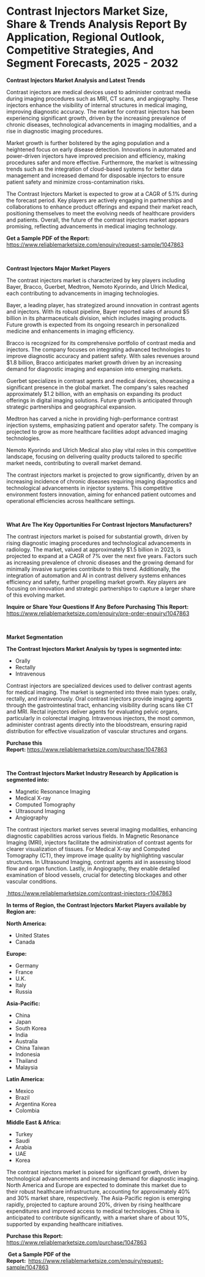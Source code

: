 <p><h1>Contrast Injectors Market Size, Share & Trends Analysis Report By Application, Regional Outlook, Competitive Strategies, And Segment Forecasts, 2025 - 2032</h1></p><p><strong>Contrast Injectors Market Analysis and Latest Trends</strong></p>
<p><p>Contrast injectors are medical devices used to administer contrast media during imaging procedures such as MRI, CT scans, and angiography. These injectors enhance the visibility of internal structures in medical imaging, improving diagnostic accuracy. The market for contrast injectors has been experiencing significant growth, driven by the increasing prevalence of chronic diseases, technological advancements in imaging modalities, and a rise in diagnostic imaging procedures.</p><p>Market growth is further bolstered by the aging population and a heightened focus on early disease detection. Innovations in automated and power-driven injectors have improved precision and efficiency, making procedures safer and more effective. Furthermore, the market is witnessing trends such as the integration of cloud-based systems for better data management and increased demand for disposable injectors to ensure patient safety and minimize cross-contamination risks.</p><p>The Contrast Injectors Market is expected to grow at a CAGR of 5.1% during the forecast period. Key players are actively engaging in partnerships and collaborations to enhance product offerings and expand their market reach, positioning themselves to meet the evolving needs of healthcare providers and patients. Overall, the future of the contrast injectors market appears promising, reflecting advancements in medical imaging technology.</p></p>
<p><strong>Get a Sample PDF of the Report:&nbsp;</strong> <a href="https://www.reliablemarketsize.com/enquiry/request-sample/1047863?utm_campaign=2468&utm_medium=2&utm_source=Github&utm_content=ia&utm_term=13042025&utm_id=contrast-injectors">https://www.reliablemarketsize.com/enquiry/request-sample/1047863</a></p>
<p>&nbsp;</p>
<p><strong>Contrast Injectors Major Market Players</strong></p>
<p><p>The contrast injectors market is characterized by key players including Bayer, Bracco, Guerbet, Medtron, Nemoto Kyorindo, and Ulrich Medical, each contributing to advancements in imaging technologies.</p><p>Bayer, a leading player, has strategized around innovation in contrast agents and injectors. With its robust pipeline, Bayer reported sales of around $5 billion in its pharmaceuticals division, which includes imaging products. Future growth is expected from its ongoing research in personalized medicine and enhancements in imaging efficiency.</p><p>Bracco is recognized for its comprehensive portfolio of contrast media and injectors. The company focuses on integrating advanced technologies to improve diagnostic accuracy and patient safety. With sales revenues around $1.8 billion, Bracco anticipates market growth driven by an increasing demand for diagnostic imaging and expansion into emerging markets.</p><p>Guerbet specializes in contrast agents and medical devices, showcasing a significant presence in the global market. The company's sales reached approximately $1.2 billion, with an emphasis on expanding its product offerings in digital imaging solutions. Future growth is anticipated through strategic partnerships and geographical expansion.</p><p>Medtron has carved a niche in providing high-performance contrast injection systems, emphasizing patient and operator safety. The company is projected to grow as more healthcare facilities adopt advanced imaging technologies.</p><p>Nemoto Kyorindo and Ulrich Medical also play vital roles in this competitive landscape, focusing on delivering quality products tailored to specific market needs, contributing to overall market demand.</p><p>The contrast injectors market is projected to grow significantly, driven by an increasing incidence of chronic diseases requiring imaging diagnostics and technological advancements in injector systems. This competitive environment fosters innovation, aiming for enhanced patient outcomes and operational efficiencies across healthcare settings.</p></p>
<p>&nbsp;</p>
<p><strong>What Are The Key Opportunities For Contrast Injectors Manufacturers?</strong></p>
<p><p>The contrast injectors market is poised for substantial growth, driven by rising diagnostic imaging procedures and technological advancements in radiology. The market, valued at approximately $1.5 billion in 2023, is projected to expand at a CAGR of 7% over the next five years. Factors such as increasing prevalence of chronic diseases and the growing demand for minimally invasive surgeries contribute to this trend. Additionally, the integration of automation and AI in contrast delivery systems enhances efficiency and safety, further propelling market growth. Key players are focusing on innovation and strategic partnerships to capture a larger share of this evolving market.</p></p>
<p><strong>Inquire or Share Your Questions If Any Before Purchasing This Report:</strong> <a href="https://www.reliablemarketsize.com/enquiry/pre-order-enquiry/1047863?utm_campaign=2468&utm_medium=2&utm_source=Github&utm_content=ia&utm_term=13042025&utm_id=contrast-injectors">https://www.reliablemarketsize.com/enquiry/pre-order-enquiry/1047863</a></p>
<p>&nbsp;</p>
<p><strong>Market Segmentation</strong></p>
<p><strong>The Contrast Injectors Market Analysis by types is segmented into:</strong></p>
<p><ul><li>Orally</li><li>Rectally</li><li>Intravenous</li></ul></p>
<p><p>Contrast injectors are specialized devices used to deliver contrast agents for medical imaging. The market is segmented into three main types: orally, rectally, and intravenously. Oral contrast injectors provide imaging agents through the gastrointestinal tract, enhancing visibility during scans like CT and MRI. Rectal injectors deliver agents for evaluating pelvic organs, particularly in colorectal imaging. Intravenous injectors, the most common, administer contrast agents directly into the bloodstream, ensuring rapid distribution for effective visualization of vascular structures and organs.</p></p>
<p><strong>Purchase this Report:&nbsp;</strong><a href="https://www.reliablemarketsize.com/purchase/1047863?utm_campaign=2468&utm_medium=2&utm_source=Github&utm_content=ia&utm_term=13042025&utm_id=contrast-injectors">https://www.reliablemarketsize.com/purchase/1047863</a></p>
<p>&nbsp;</p>
<p><strong>The Contrast Injectors Market Industry Research by Application is segmented into:</strong></p>
<p><ul><li>Magnetic Resonance Imaging</li><li>Medical X-ray</li><li>Computed Tomography</li><li>Ultrasound Imaging</li><li>Angiography</li></ul></p>
<p><p>The contrast injectors market serves several imaging modalities, enhancing diagnostic capabilities across various fields. In Magnetic Resonance Imaging (MRI), injectors facilitate the administration of contrast agents for clearer visualization of tissues. For Medical X-ray and Computed Tomography (CT), they improve image quality by highlighting vascular structures. In Ultrasound Imaging, contrast agents aid in assessing blood flow and organ function. Lastly, in Angiography, they enable detailed examination of blood vessels, crucial for detecting blockages and other vascular conditions.</p></p>
<p><a href="https://www.reliablemarketsize.com/contrast-injectors-r1047863?utm_campaign=2468&utm_medium=2&utm_source=Github&utm_content=ia&utm_term=13042025&utm_id=contrast-injectors">&nbsp;https://www.reliablemarketsize.com/contrast-injectors-r1047863</a></p>
<p><strong>In terms of Region, the Contrast Injectors Market Players available by Region are:</strong></p>
<p>
    <p> <strong> North America: </strong>
        <ul>
            <li>United States</li>
            <li>Canada</li>
        </ul>
        </p> 
    <p> <strong> Europe: </strong>
        <ul>
            <li>Germany</li>
            <li>France</li>
            <li>U.K.</li>
            <li>Italy</li>
            <li>Russia</li>
        </ul>
        </p> 
    <p> <strong> Asia-Pacific: </strong>
        <ul>
            <li>China</li>
            <li>Japan</li>
            <li>South Korea</li>
            <li>India</li>
            <li>Australia</li>
            <li>China Taiwan</li>
            <li>Indonesia</li>
            <li>Thailand</li>
            <li>Malaysia</li>
        </ul>
        </p> 
    <p> <strong> Latin America: </strong>
        <ul>
            <li>Mexico</li>
            <li>Brazil</li>
            <li>Argentina Korea</li>
            <li>Colombia</li>
        </ul>
        </p> 
    <p> <strong> Middle East & Africa: </strong>
        <ul>
            <li>Turkey</li>
            <li>Saudi</li>
            <li>Arabia</li>
            <li>UAE</li>
            <li>Korea</li>
        </ul>
    </p>
    </p>
<p><p>The contrast injectors market is poised for significant growth, driven by technological advancements and increasing demand for diagnostic imaging. North America and Europe are expected to dominate this market due to their robust healthcare infrastructure, accounting for approximately 40% and 30% market share, respectively. The Asia-Pacific region is emerging rapidly, projected to capture around 20%, driven by rising healthcare expenditures and improved access to medical technologies. China is anticipated to contribute significantly, with a market share of about 10%, supported by expanding healthcare initiatives.</p></p>
<p><strong>Purchase this Report: </strong><a href="https://www.reliablemarketsize.com/purchase/1047863?utm_campaign=2468&utm_medium=2&utm_source=Github&utm_content=ia&utm_term=13042025&utm_id=contrast-injectors">https://www.reliablemarketsize.com/purchase/1047863</a></p>
<p>&nbsp;<strong>Get a Sample PDF of the Report:&nbsp;&nbsp;</strong><a href="https://www.reliablemarketsize.com/enquiry/request-sample/1047863?utm_campaign=2468&utm_medium=2&utm_source=Github&utm_content=ia&utm_term=13042025&utm_id=contrast-injectors">https://www.reliablemarketsize.com/enquiry/request-sample/1047863</a></p>
<p><strong></strong></p>
<p><p></p><p></p><p></p></p>